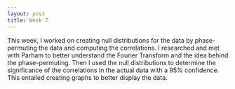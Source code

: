 ```yaml
---
layout: post
title: Week 7
---
```

This week, I worked on creating null distributions for the data by phase-permuting the data and computing the correlations. I researched and met with Parham to better understand the Fourier Transform and the idea behind the phase-permuting. Then I used the null distributions to determine the significance of the correlations in the actual data with a 95% confidence. This entailed creating graphs to better display the data.
